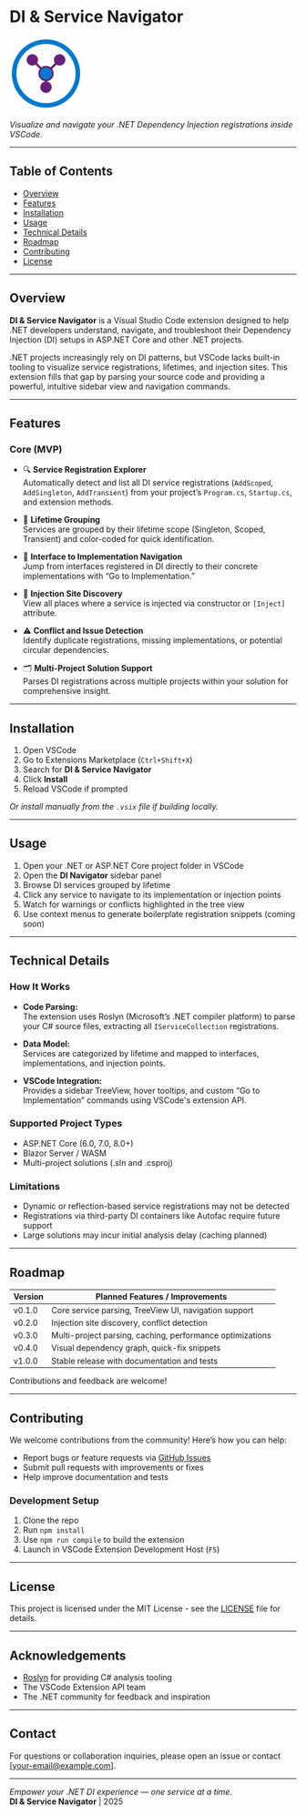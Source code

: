 # DI & Service Navigator

![Logo](./icon.png)

*Visualize and navigate your .NET Dependency Injection registrations inside VSCode.*

---

## Table of Contents

- [Overview](#overview)  
- [Features](#features)  
- [Installation](#installation)  
- [Usage](#usage)  
- [Technical Details](#technical-details)  
- [Roadmap](#roadmap)  
- [Contributing](#contributing)  
- [License](#license)  

---

## Overview

**DI & Service Navigator** is a Visual Studio Code extension designed to help .NET developers understand, navigate, and troubleshoot their Dependency Injection (DI) setups in ASP.NET Core and other .NET projects.

.NET projects increasingly rely on DI patterns, but VSCode lacks built-in tooling to visualize service registrations, lifetimes, and injection sites. This extension fills that gap by parsing your source code and providing a powerful, intuitive sidebar view and navigation commands.

---

## Features

### Core (MVP)

- 🔍 **Service Registration Explorer**  
  Automatically detect and list all DI service registrations (`AddScoped`, `AddSingleton`, `AddTransient`) from your project’s `Program.cs`, `Startup.cs`, and extension methods.

- 🧩 **Lifetime Grouping**  
  Services are grouped by their lifetime scope (Singleton, Scoped, Transient) and color-coded for quick identification.

- 🔗 **Interface to Implementation Navigation**  
  Jump from interfaces registered in DI directly to their concrete implementations with “Go to Implementation.”

- 🧭 **Injection Site Discovery**  
  View all places where a service is injected via constructor or `[Inject]` attribute.

- ⚠️ **Conflict and Issue Detection**  
  Identify duplicate registrations, missing implementations, or potential circular dependencies.

- 🗂️ **Multi-Project Solution Support**  
  Parses DI registrations across multiple projects within your solution for comprehensive insight.

---

## Installation

1. Open VSCode  
2. Go to Extensions Marketplace (`Ctrl+Shift+X`)  
3. Search for **DI & Service Navigator**  
4. Click **Install**  
5. Reload VSCode if prompted

*Or install manually from the `.vsix` file if building locally.*

---

## Usage

1. Open your .NET or ASP.NET Core project folder in VSCode  
2. Open the **DI Navigator** sidebar panel  
3. Browse DI services grouped by lifetime  
4. Click any service to navigate to its implementation or injection points  
5. Watch for warnings or conflicts highlighted in the tree view  
6. Use context menus to generate boilerplate registration snippets (coming soon)  

---

## Technical Details

### How It Works

- **Code Parsing:**  
  The extension uses Roslyn (Microsoft’s .NET compiler platform) to parse your C# source files, extracting all `IServiceCollection` registrations.

- **Data Model:**  
  Services are categorized by lifetime and mapped to interfaces, implementations, and injection points.

- **VSCode Integration:**  
  Provides a sidebar TreeView, hover tooltips, and custom “Go to Implementation” commands using VSCode's extension API.

### Supported Project Types

- ASP.NET Core (6.0, 7.0, 8.0+)  
- Blazor Server / WASM  
- Multi-project solutions (.sln and .csproj)  

### Limitations

- Dynamic or reflection-based service registrations may not be detected  
- Registrations via third-party DI containers like Autofac require future support  
- Large solutions may incur initial analysis delay (caching planned)  

---

## Roadmap

| Version | Planned Features / Improvements |
|---------|---------------------------------|
| v0.1.0  | Core service parsing, TreeView UI, navigation support |
| v0.2.0  | Injection site discovery, conflict detection |
| v0.3.0  | Multi-project parsing, caching, performance optimizations |
| v0.4.0  | Visual dependency graph, quick-fix snippets |
| v1.0.0  | Stable release with documentation and tests |

Contributions and feedback are welcome!

---

## Contributing

We welcome contributions from the community! Here’s how you can help:

- Report bugs or feature requests via [GitHub Issues](https://github.com/your-repo/di-service-navigator/issues)  
- Submit pull requests with improvements or fixes  
- Help improve documentation and tests  

### Development Setup

1. Clone the repo  
2. Run `npm install`  
3. Use `npm run compile` to build the extension  
4. Launch in VSCode Extension Development Host (`F5`)  

---

## License

This project is licensed under the MIT License - see the [LICENSE](LICENSE) file for details.

---

## Acknowledgements

- [Roslyn](https://github.com/dotnet/roslyn) for providing C# analysis tooling  
- The VSCode Extension API team  
- The .NET community for feedback and inspiration  

---

## Contact

For questions or collaboration inquiries, please open an issue or contact [your-email@example.com].

---

*Empower your .NET DI experience — one service at a time.*  
**DI & Service Navigator** | 2025
